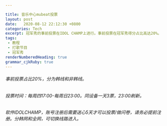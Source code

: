 ```yaml
---

title: 音乐中心mubeat投票
layout: post
date:   2020-08-12 22:12:30 +0800
categories: Tech
excerpt: 冠军秀的事前投票在IDOL CHAMP上进行。事前投票在冠军秀得分占比高达20%。
tags:
 - 教程
 - 打歌节目
 - 冠军秀
renderNumberedHeading: true
grammar_cjkRuby: true
---
```

###### 事前投票占比20%，分为韩线和非韩线。
###### 投票时间：每周四17:00-每周日23:00。同设备一天3票，23:00刷新。
###### 软件IDOLCHAMP，账号注册后需要送心5天才可以投票/做问卷，请务必提前注册。分韩网和全网，可切换线路进入。

